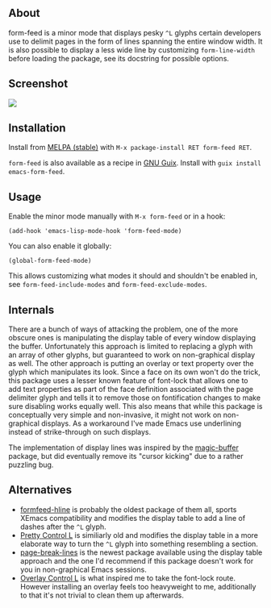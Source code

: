 ## About

form-feed is a minor mode that displays pesky `^L` glyphs certain
developers use to delimit pages in the form of lines spanning the
entire window width.  It is also possible to display a less wide line
by customizing `form-line-width` before loading the package, see its
docstring for possible options.

## Screenshot

![][image]

## Installation

Install from [MELPA (stable)] with `M-x package-install RET form-feed
RET`.

`form-feed` is also available as a recipe in [GNU Guix].  Install with
`guix install emacs-form-feed`.

## Usage

Enable the minor mode manually with `M-x form-feed` or in a hook:

    (add-hook 'emacs-lisp-mode-hook 'form-feed-mode)

You can also enable it globally:

    (global-form-feed-mode)

This allows customizing what modes it should and shouldn't be enabled
in, see `form-feed-include-modes` and `form-feed-exclude-modes`.

## Internals

There are a bunch of ways of attacking the problem, one of the more
obscure ones is manipulating the display table of every window
displaying the buffer.  Unfortunately this approach is limited to
replacing a glyph with an array of other glyphs, but guaranteed to
work on non-graphical display as well.  The other approach is putting
an overlay or text property over the glyph which manipulates its look.
Since a face on its own won't do the trick, this package uses a lesser
known feature of font-lock that allows one to add text properties as
part of the face definition associated with the page delimiter glyph
and tells it to remove those on fontification changes to make sure
disabling works equally well.  This also means that while this package
is conceptually very simple and non-invasive, it might not work on
non-graphical displays.  As a workaround I've made Emacs use
underlining instead of strike-through on such displays.

The implementation of display lines was inspired by the [magic-buffer]
package, but did eventually remove its "cursor kicking" due to a rather
puzzling bug.

## Alternatives

- [formfeed-hline] is probably the oldest package of them all, sports
  XEmacs compatibility and modifies the display table to add a line of
  dashes after the `^L` glyph.
- [Pretty Control L] is similiarly old and modifies the display table
  in a more elaborate way to turn the `^L` glyph into something
  resembling a section.
- [page-break-lines] is the newest package available using the display
  table approach and the one I'd recommend if this package doesn't
  work for you in non-graphical Emacs sessions.
- [Overlay Control L] is what inspired me to take the font-lock route.
  However installing an overlay feels too heavyweight to me,
  additionally to that it's not trivial to clean them up afterwards.

[image]: img/scrot.png
[MELPA (stable)]: http://melpa.org/
[GNU Guix]: https://guix.gnu.org/
[magic-buffer]: https://github.com/sabof/magic-buffer
[formfeed-hline]: http://user42.tuxfamily.org/formfeed-hline/index.html
[Pretty Control L]: http://www.emacswiki.org/emacs/PrettyControlL
[page-break-lines]: https://github.com/purcell/page-break-lines
[Overlay Control L]: http://www.emacswiki.org/emacs/OverlayControlL
